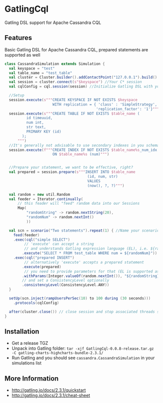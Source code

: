 GatlingCql
==========

Gatling DSL support for Apache Cassandra CQL

Features
--------

Basic Gatling DSL for Apache Cassandra CQL, prepared statements are supported as well

```scala
class CassandraSimulation extends Simulation {
  val keyspace = "test"
  val table_name = "test_table"
  val cluster = Cluster.builder().addContactPoint("127.0.0.1").build()
  val session = cluster.connect(s"$keyspace") //Your C* session
  val cqlConfig = cql.session(session) //Initialize Gatling DSL with your session

  //Setup
  session.execute(s"""CREATE KEYSPACE IF NOT EXISTS $keyspace 
                      WITH replication = { 'class' : 'SimpleStrategy', 
                                          'replication_factor': '1'}""")
  session.execute(s"""CREATE TABLE IF NOT EXISTS $table_name (
          id timeuuid,
          num int,
          str text,
          PRIMARY KEY (id)
        );
      """)
  //It's generally not advisable to use secondary indexes in you schema
  session.execute(f"""CREATE INDEX IF NOT EXISTS $table_name%s_num_idx 
                      ON $table_name%s (num)""")


  //Prepare your statement, we want to be effective, right?
  val prepared = session.prepare(s"""INSERT INTO $table_name 
                                      (id, num, str) 
                                      VALUES 
                                      (now(), ?, ?)""")

  val random = new util.Random
  val feeder = Iterator.continually( 
      // this feader will "feed" random data into our Sessions
      Map(
          "randomString" -> random.nextString(20), 
          "randomNum" -> random.nextInt()
          ))

  val scn = scenario("Two statements").repeat(1) { //Name your scenario
    feed(feeder)
    .exec(cql("simple SELECT") 
         // 'execute' can accept a string 
         // and understands Gatling expression language (EL), i.e. ${randomNum}
        .execute("SELECT * FROM test_table WHERE num = ${randomNum}")) 
    .exec(cql("prepared INSERT")
         // alternatively 'execute' accepts a prepared statement
        .execute(prepared)
         // you need to provide parameters for that (EL is supported as well)
        .withParams(Integer.valueOf(random.nextInt()), "${randomString}")
        // and set a ConsistencyLevel optionally
        .consistencyLevel(ConsistencyLevel.ANY)) 
  }

  setUp(scn.inject(rampUsersPerSec(10) to 100 during (30 seconds)))
    .protocols(cqlConfig)

  after(cluster.close()) // close session and stop associated threads started by the Java/Scala driver
}
```


Installation
------------

* Get a release TGZ
* Unpack into Gatling folder: ``tar -xjf GatlingCql-0.0.8-release.tar.gz -C gatling-charts-highcharts-bundle-2.3.1/``
* Run Gatling and you should see ``cassandra.CassandraSimulation`` in your simulations list

More Information
----------------
* http://gatling.io/docs/2.3.1/quickstart
* http://gatling.io/docs/2.3.1/cheat-sheet
